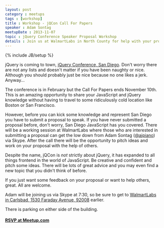 ```yaml
---
layout: post
category : meetups
tags : [workshop]
title : Workshop - jQCon Call For Papers
speaker : Adam Sontag
meetupDate : 2013-11-07
topic : jQuery Conference Speaker Proposal Workshop
details : Join us at WalmartLabs in North County for help with your proposal!
---
```

{% include JB/setup %}

jQuery is coming to town, [jQuery Conference, San Diego](http://events.jquery.org/2014/san-diego/). Don't
worry there are not any lists and doesn't matter if you have been naughty or nice. Although you should probably
just be nice because no one likes a jerk. Anyway...

The conference is in February but the Call For Papers ends November 10th. This is an amazing opportunity to share your JavaScript and jQuery knowledge without having to travel to some
ridiculously cold location like Boston or San Francisco.

However, before you can kick some knowledge and represent San Diego you have to submit a proposal to speak.
If you have never submitted a proposal before, don't worry, San Diego JavaScript has you covered.
There will be a working session at WalmartLabs where those who are interested in submitting a proposal
can get the low down from Adam Sontag ([@ajpiano](https://twitter.com/ajpiano)) via Skype. After the call there
will be the opportunity to pitch ideas and work on your proposal with the help of others.

Despite the name, jQCon is *not* strictly about jQuery, it has expanded to all things frontend in the world of JavaScript.
Be creative and confident and pitch some ideas. There will be lots of great advice and you may even find a new topic
that you didn't think of before.

If you just want some feedback on your proposal or want to help others, great. All are welcome.

Adam will be joining us via Skype at 7:30, so be sure to get to [WalmartLabs in Carlsbad, 1530 Faraday Avenue, 92008](https://www.google.com/maps/preview#!q=1530+Faraday+Avenue%2C+Carlsbad%2C+CA+92008&data=!4m12!2m11!1m10!1s0x80dc730becd4b1c3%3A0xca8b8266862afb53!3m8!1m3!1d429156!2d-117.1089785!3d32.8245525!3m2!1i1024!2i768!4f13.1) earlier.

There is parking on either side of the building.

#### [RSVP at Meetup.com](http://www.meetup.com/sandiegojs/events/147487312/)
